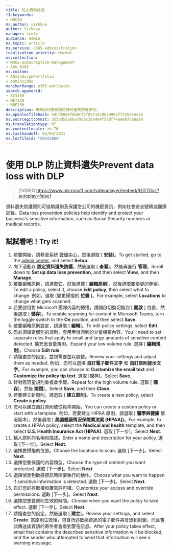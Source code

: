 ```yaml
---
title: 防止資料外洩
f1.keywords:
- NOCSH
ms.author: sirkkuw
author: Sirkkuw
manager: scotv
audience: Admin
ms.topic: article
ms.service: o365-administration
localization_priority: Normal
ms.collection:
- M365-subscription-management
- Adm_O365
ms.custom:
- AdminSurgePortfolio
- adminvideo
monikerRange: o365-worldwide
search.appverid:
- BCS160
- MET150
- MOE150
description: 瞭解如何管理設定資料遺失防護原則。
ms.openlocfilehash: 54cd508ef0b0cfcf8b71dc86a4903f77a5354c36
ms.sourcegitcommit: 355bd51ab6a79d5c36a4e4f57df74ae6873eba19
ms.translationtype: MT
ms.contentlocale: zh-TW
ms.lasthandoff: 03/04/2021
ms.locfileid: "50422060"
---
```

# <a name="prevent-data-loss-with-dlp"></a><span data-ttu-id="4f8e9-103">使用 DLP 防止資料遺失</span><span class="sxs-lookup"><span data-stu-id="4f8e9-103">Prevent data loss with DLP</span></span>

> [!VIDEO https://www.microsoft.com/videoplayer/embed/RE3TGvL?autoplay=false]

<span data-ttu-id="4f8e9-104">資料遺失防護原則可協助識別及保護您公司的機密資訊，例如社會安全號碼或醫療記錄。</span><span class="sxs-lookup"><span data-stu-id="4f8e9-104">Data loss prevention policies help identify and protect your business's sensitive information, such as Social Security numbers or medical records.</span></span> 

## <a name="try-it"></a><span data-ttu-id="4f8e9-105">試試看吧！</span><span class="sxs-lookup"><span data-stu-id="4f8e9-105">Try it!</span></span>

1. <span data-ttu-id="4f8e9-106">若要開始，請移至系統 [管理中心](https://admin.microsoft.com)，然後選取 [ **安裝**]。</span><span class="sxs-lookup"><span data-stu-id="4f8e9-106">To get started, go to the [admin center](https://admin.microsoft.com), and select **Setup**.</span></span>
1. <span data-ttu-id="4f8e9-107">向下滾動以 **設定資料遺失防護**，然後選取 [ **查看**]，然後再進行 **管理**。</span><span class="sxs-lookup"><span data-stu-id="4f8e9-107">Scroll down to **Set up data loss prevention**, and then select **View**, and then **Manage**.</span></span>
1. <span data-ttu-id="4f8e9-108">若要編輯原則，請選取它，然後選擇 [ **編輯原則**]，然後選取要變更的專案。</span><span class="sxs-lookup"><span data-stu-id="4f8e9-108">To edit a policy, select it, choose **Edit policy**, then select what to change.</span></span> <span data-ttu-id="4f8e9-109">例如，選取 [變更掃描的 **位置** ]。</span><span class="sxs-lookup"><span data-stu-id="4f8e9-109">For example, select **Locations** to change what gets scanned.</span></span>
1. <span data-ttu-id="4f8e9-110">若要啟用對 Microsoft 團隊內容的掃描，請開啟切換切換到 [ **開啟** ] 位置，然後選取 [ **儲存**]。</span><span class="sxs-lookup"><span data-stu-id="4f8e9-110">To enable scanning for content in Microsoft Teams, turn the toggle switch to the **On** position, and then select **Save**.</span></span>
1. <span data-ttu-id="4f8e9-111">若要編輯原則設定，請選取 [ **編輯**]。</span><span class="sxs-lookup"><span data-stu-id="4f8e9-111">To edit policy settings, select **Edit**.</span></span>
1. <span data-ttu-id="4f8e9-112">您必須設定個別的規則，套用至偵測到的少量機密內容。</span><span class="sxs-lookup"><span data-stu-id="4f8e9-112">You'll need to set separate rules that apply to small and large amounts of sensitive content detected.</span></span> <span data-ttu-id="4f8e9-113">擴充低音量規則。</span><span class="sxs-lookup"><span data-stu-id="4f8e9-113">Expand your low volume rule.</span></span> <span data-ttu-id="4f8e9-114">選擇 [ **編輯規則**]。</span><span class="sxs-lookup"><span data-stu-id="4f8e9-114">Choose **Edit rule**.</span></span>
1. <span data-ttu-id="4f8e9-115">請複查您的設定，並視需要加以調整。</span><span class="sxs-lookup"><span data-stu-id="4f8e9-115">Review your settings and adjust them as needed.</span></span> <span data-ttu-id="4f8e9-116">例如，您可以選擇 **自訂電子郵件文字** 和 **自訂原則提示文字**。</span><span class="sxs-lookup"><span data-stu-id="4f8e9-116">For example, you can choose to **Customize the email text** and **Customize the policy tip text**.</span></span> <span data-ttu-id="4f8e9-117">選取 [儲存]。</span><span class="sxs-lookup"><span data-stu-id="4f8e9-117">Select **Save**.</span></span>
1. <span data-ttu-id="4f8e9-118">針對高容量規則重複此步驟。</span><span class="sxs-lookup"><span data-stu-id="4f8e9-118">Repeat for the high volume rule.</span></span> <span data-ttu-id="4f8e9-119">選取 [ **儲存**]，然後 **關閉**]。</span><span class="sxs-lookup"><span data-stu-id="4f8e9-119">Select **Save**, and then **Close**.</span></span>
1. <span data-ttu-id="4f8e9-120">若要建立新原則，請選取 [ **建立原則**]。</span><span class="sxs-lookup"><span data-stu-id="4f8e9-120">To create a new policy, select **Create a policy**.</span></span>
1. <span data-ttu-id="4f8e9-121">您可以建立自訂原則或從範本開始。</span><span class="sxs-lookup"><span data-stu-id="4f8e9-121">You can create a custom policy or start with a template.</span></span> <span data-ttu-id="4f8e9-122">例如，若要建立 HIPAA 原則，請選取 [ **醫學與健康** 情況範本]，然後選取 [ **美國健康情況保險業法案 (HIPAA])**。</span><span class="sxs-lookup"><span data-stu-id="4f8e9-122">For example, to create a HIPAA policy, select the **Medical and health** template, and then select **U.S. Health Insurance Act (HIPAA)**.</span></span> <span data-ttu-id="4f8e9-123">選取 [下一步]。</span><span class="sxs-lookup"><span data-stu-id="4f8e9-123">Select **Next**.</span></span>
1. <span data-ttu-id="4f8e9-124">輸入原則的名稱和描述。</span><span class="sxs-lookup"><span data-stu-id="4f8e9-124">Enter a name and description for your policy.</span></span> <span data-ttu-id="4f8e9-125">選取 [下一步]。</span><span class="sxs-lookup"><span data-stu-id="4f8e9-125">Select **Next**.</span></span>
1. <span data-ttu-id="4f8e9-126">選擇要掃描的位置。</span><span class="sxs-lookup"><span data-stu-id="4f8e9-126">Choose the locations to scan.</span></span> <span data-ttu-id="4f8e9-127">選取 [下一步]。</span><span class="sxs-lookup"><span data-stu-id="4f8e9-127">Select **Next**.</span></span>
1. <span data-ttu-id="4f8e9-128">選擇您要保護的內容類型。</span><span class="sxs-lookup"><span data-stu-id="4f8e9-128">Choose the type of content you want protected.</span></span> <span data-ttu-id="4f8e9-129">選取 [下一步]。</span><span class="sxs-lookup"><span data-stu-id="4f8e9-129">Select **Next**.</span></span>
1. <span data-ttu-id="4f8e9-130">選擇偵測到敏感資訊時所要執行的動作。</span><span class="sxs-lookup"><span data-stu-id="4f8e9-130">Choose what you want to happen if sensitive information is detected.</span></span> <span data-ttu-id="4f8e9-131">選取 [下一步]。</span><span class="sxs-lookup"><span data-stu-id="4f8e9-131">Select **Next**.</span></span>
1. <span data-ttu-id="4f8e9-132">自訂您的存取權和覆寫許可權。</span><span class="sxs-lookup"><span data-stu-id="4f8e9-132">Customize your access and override permissions.</span></span> <span data-ttu-id="4f8e9-133">選取 [下一步]。</span><span class="sxs-lookup"><span data-stu-id="4f8e9-133">Select **Next**.</span></span>
1. <span data-ttu-id="4f8e9-134">選擇您想要原則生效的時間。</span><span class="sxs-lookup"><span data-stu-id="4f8e9-134">Choose when you want the policy to take effect.</span></span> <span data-ttu-id="4f8e9-135">選取 [下一步]。</span><span class="sxs-lookup"><span data-stu-id="4f8e9-135">Select **Next**.</span></span>
1. <span data-ttu-id="4f8e9-136">請複查您的設定，然後選取 [ **建立**]。</span><span class="sxs-lookup"><span data-stu-id="4f8e9-136">Review your settings, and select **Create**.</span></span> <span data-ttu-id="4f8e9-137">當原則生效後，包含所述敏感資訊的電子郵件將會遭到封鎖，而且嘗試傳送該資訊的寄件者會看到警告訊息。</span><span class="sxs-lookup"><span data-stu-id="4f8e9-137">After your policy takes effect, email that contains the described sensitive information will be blocked, and the sender who attempted to send that information will see a warning message.</span></span>